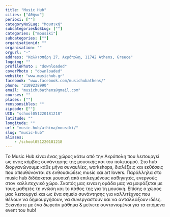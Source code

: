 ```yaml
---
title: "Music Hub"
cities: ["Αθήνα"]
perioxi: [""]
categoryNoSLug: "Μουσική"
subcategoriesNoSLug: [""]
categories: ["mousiki"]
subcategories: [""]
organisationid: ""
organisation: ""
orgurl: "-"
address: "Καλλισπέρη 27, Ακρόπολη, 11742 Athens, Greece"
logoimg: ""
profilePhoto : "downloaded"
coverPhoto : "downloaded"
website: "www.musichub.gr"
facebook: "www.facebook.com/musichubathens/"
phone: "2109238990"
email: "musichubathens@gmail.com"
courses: ""
places: [""]
rensponsibles: ""
zipcode: [""]
UID: "school051220181218"
latitude: ""
longitude: ""
url: "music-hub/athina/mousiki/"
slug: "music-hub"
aliases:
    - /school051220181218
---
```





To Μusic Hub είναι ένας χώρος κάτω από την Ακρόπολη που λειτουργεί ως ένας κόμβος συνάντησης της μουσικής και του πολιτισμού. Στο hub διοργανώνουμε κάθε μήνα συναυλίες, workshops, διαλέξεις και εκθέσεις που απευθύνονται σε ενθουσιώδεις music και art lovers. Παράλληλα στο music hub διδάσκεται μουσική από επιλεγμένους καθηγητές, ενεργούς στον καλλιτεχνικό χώρο. Σκοπός μας ειναι η ομάδα μας να μοιράζεται με τους μαθητές τη γνώση και το πάθος της για τη μουσική. Επίσης ο χώρος μας λειτουργεί και ως ένα σημείο συνάντησης για καλλιτέχνες που θέλουν να δημιουργήσουν, να συνεργαστούν και να ανταλλάξουν ιδέες. Ξεκινήστε με ένα δωρεάν μάθημα &amp; μείνετε συντονισμένοι για τα επόμενα event του hub!